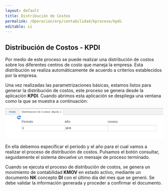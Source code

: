 ```yaml
---
layout: default
title: Distribución de Costos
permalink: /Operacion/erp/contabilidad/kproceso/kpdi
editable: si
---
```


## Distribución de Costos - KPDI

Por medio de este proceso se puede realizar una distribución de costos sobre los diferentes centros de costo que maneja la empresa. Esta distribución se realiza automáticamente de acuerdo a criterios establecidos por la empresa.

Una vez realizadas las parametrizaciones básicas, estamos listos para generar la distribución de costos, este proceso se genera desde la aplicación **KPDI**. Cuando abrimos esta aplicación se despliega una ventana como la que se muestra a continuación:

![](KPDI1.png)

En ella debemos especificar el periodo y el año para el cual vamos a realizar el proceso de distribución de costos. Pulsamos el botón consultar, seguidamente el sistema devuelve un mensaje de proceso terminado.

Cuando se ejecuta el proceso de distribución de costos, se genera un movimiento de contabilidad **KMOV** en estado activo, mediante un documento **NK** concepto **DI** con el último día del mes que se generó. Se debe validar la información generada y proceder a confirmar el documento.






